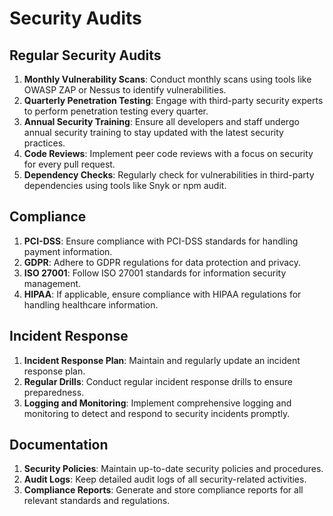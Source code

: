 # Security Audits

## Regular Security Audits

1. **Monthly Vulnerability Scans**: Conduct monthly scans using tools like OWASP ZAP or Nessus to identify vulnerabilities.
2. **Quarterly Penetration Testing**: Engage with third-party security experts to perform penetration testing every quarter.
3. **Annual Security Training**: Ensure all developers and staff undergo annual security training to stay updated with the latest security practices.
4. **Code Reviews**: Implement peer code reviews with a focus on security for every pull request.
5. **Dependency Checks**: Regularly check for vulnerabilities in third-party dependencies using tools like Snyk or npm audit.

## Compliance

1. **PCI-DSS**: Ensure compliance with PCI-DSS standards for handling payment information.
2. **GDPR**: Adhere to GDPR regulations for data protection and privacy.
3. **ISO 27001**: Follow ISO 27001 standards for information security management.
4. **HIPAA**: If applicable, ensure compliance with HIPAA regulations for handling healthcare information.

## Incident Response

1. **Incident Response Plan**: Maintain and regularly update an incident response plan.
2. **Regular Drills**: Conduct regular incident response drills to ensure preparedness.
3. **Logging and Monitoring**: Implement comprehensive logging and monitoring to detect and respond to security incidents promptly.

## Documentation

1. **Security Policies**: Maintain up-to-date security policies and procedures.
2. **Audit Logs**: Keep detailed audit logs of all security-related activities.
3. **Compliance Reports**: Generate and store compliance reports for all relevant standards and regulations.